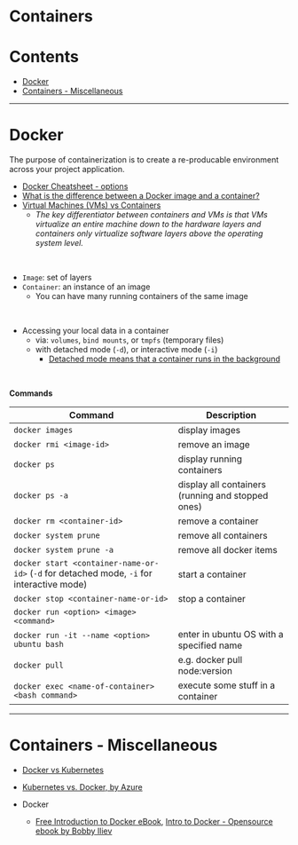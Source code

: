 # Containers

Contents
===============
* [Docker](#docker)
* [Containers - Miscellaneous](#containers--miscellaneous)


------

# Docker

The purpose of containerization is to create a re-producable environment across your project application.

* [Docker Cheatsheet - options](https://www.docker.com/sites/default/files/d8/2019-09/docker-cheat-sheet.pdf)
* [What is the difference between a Docker image and a container?](https://stackoverflow.com/questions/23735149/what-is-the-difference-between-a-docker-image-and-a-container)
* [Virtual Machines (VMs) vs Containers](https://www.atlassian.com/continuous-delivery/microservices/containers-vs-vms)
    * *The key differentiator between containers and VMs is that VMs virtualize an entire machine down to the hardware layers and containers only virtualize software layers above the operating system level.*

<br>

* `Image`: set of layers
* `Container`: an instance of an image
    * You can have many running containers of the same image

<br>

* Accessing your local data in a container
    * via: `volumes`, `bind mounts`, or `tmpfs` (temporary files)
    * with detached mode (`-d`), or interactive mode (`-i`)
        * [Detached mode means that a container runs in the background](https://stackoverflow.com/questions/34029680/docker-detached-mode)

<br>

**Commands**

|Command | Description|
|-------|---------|
| `docker images` | display images|
|`docker rmi <image-id>`| remove an image|
|`docker ps`| display running containers|
|`docker ps -a`| display all containers (running and stopped ones)|
|`docker rm <container-id>`| remove a container|
|`docker system prune` |remove all containers|
|`docker system prune -a` |remove all docker items|
|`docker start <container-name-or-id>` (`-d` for detached mode, `-i` for interactive mode)| start a container|
|`docker stop <container-name-or-id>`|stop a container|
|`docker run <option> <image> <command>`||
|`docker run -it --name <option> ubuntu bash` | enter in ubuntu OS with a specified name |
|`docker pull`| e.g. docker pull node:version|
|`docker exec <name-of-container> <bash command>` |execute some stuff in a container|




------

# Containers - Miscellaneous

* [Docker vs Kubernetes](https://www.freecodecamp.org/news/kubernetes-vs-docker-whats-the-difference-explained-with-examples/?fbclid=IwAR2jLOOMMYtHTH0yBU1xqecvXXXy8AWg7J27ySU_EX_cdzLzrJ-aEHMWPZI)

* [Kubernetes vs. Docker, by Azure](https://azure.microsoft.com/en-us/topic/kubernetes-vs-docker/)

* Docker
    * [Free Introduction to Docker eBook](https://devdojo.com/bobbyiliev/free-introduction-to-docker-ebook), [Intro to Docker - Opensource ebook by Bobby Iliev](https://github.com/dimi-fn/Various-Data-Science-Scripts/blob/main/Web%20Development/Containers/introduction-to-docker-dark.pdf)
